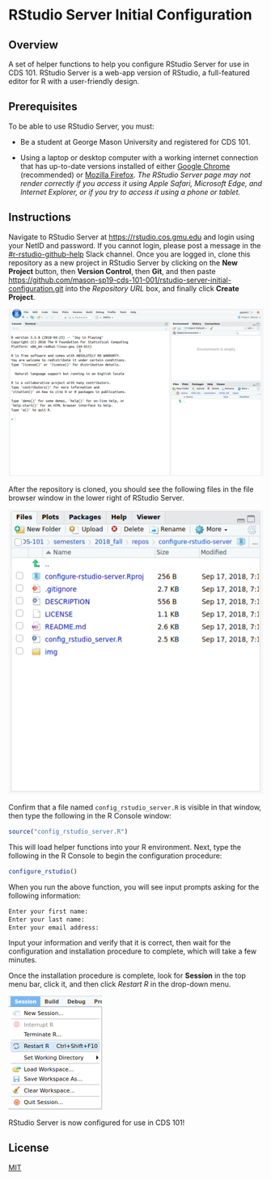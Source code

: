 RStudio Server Initial Configuration
====================================

Overview
--------

A set of helper functions to help you configure RStudio Server for use in CDS 101.
RStudio Server is a web-app version of RStudio, a full-featured editor for R with a user-friendly design.

Prerequisites
-------------

To be able to use RStudio Server, you must:

*   Be a student at George Mason University and registered for CDS 101.

*   Using a laptop or desktop computer with a working internet connection that has up-to-date versions installed of either [Google Chrome](https://www.google.com/chrome/) (recommended) or [Mozilla Firefox](https://www.mozilla.org/en-US/firefox/).
    *The RStudio Server page may not render correctly if you access it using Apple Safari, Microsoft Edge, and Internet Explorer, or if you try to access it using a phone or tablet.*
    
Instructions
------------

Navigate to RStudio Server at <https://rstudio.cos.gmu.edu> and login using your NetID and password.
If you cannot login, please post a message in the [\#r-rstudio-github-help](https://sp19-masoncds101.slack.com/messages/CFJKJV97T) Slack channel.
Once you are logged in, clone this repository as a new project in RStudio Server by clicking on the **New Project** button, then **Version Control**, then **Git**, and then paste <https://github.com/mason-sp19-cds-101-001/rstudio-server-initial-configuration.git> into the *Repository URL* box, and finally click **Create Project**.

![](img/rstudio_server_config_clone.gif)

After the repository is cloned, you should see the following files in the file browser window in the lower right of RStudio Server.

![](img/rstudio_files.png)

Confirm that a file named `config_rstudio_server.R` is visible in that window, then type the following in the R Console window:

```r
source("config_rstudio_server.R")
```

This will load helper functions into your R environment.
Next, type the following in the R Console to begin the configuration procedure:

```r
configure_rstudio()
```

When you run the above function, you will see input prompts asking for the following information:

    Enter your first name:
    Enter your last name:
    Enter your email address:

Input your information and verify that it is correct, then wait for the configuration and installation procedure to complete, which will take a few minutes.

Once the installation procedure is complete, look for **Session** in the top menu bar, click it, and then click *Restart R* in the drop-down menu.

![](img/rstudio_session_menu.png)

RStudio Server is now configured for use in CDS 101!

License
-------

[MIT](https://opensource.org/licenses/MIT)
